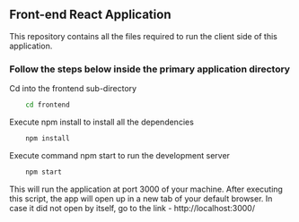 
## Front-end React Application

This repository contains all the files required to run the client side of this application.

### Follow the steps below inside the primary application directory

Cd into the frontend sub-directory
```bash
    cd frontend
```

Execute npm install to install all the dependencies
```bash
    npm install
```

Execute command npm start to run the development server
```bash
    npm start
```
This will run the application at port 3000 of your machine. After executing this script, the app will open up in a new tab of your default browser.
In case it did not open by itself, go to the link -  http://localhost:3000/ 